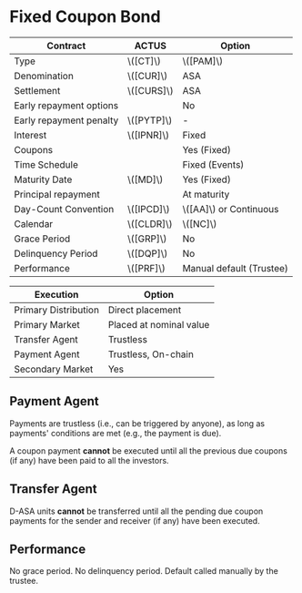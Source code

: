 # Fixed Coupon Bond

| Contract                | ACTUS        | Option                   |
|-------------------------|--------------|--------------------------|
| Type                    | \\([CT]\\)   | \\([PAM]\\)              |
| Denomination            | \\([CUR]\\)  | ASA                      |
| Settlement              | \\([CURS]\\) | ASA                      |
| Early repayment options |              | No                       |
| Early repayment penalty | \\([PYTP]\\) | -                        |
| Interest                | \\([IPNR]\\) | Fixed                    |
| Coupons                 |              | Yes (Fixed)              |
| Time Schedule           |              | Fixed (Events)           |
| Maturity Date           | \\([MD]\\)   | Yes (Fixed)              |
| Principal repayment     |              | At maturity              |
| Day-Count Convention    | \\([IPCD]\\) | \\([AA]\\) or Continuous |
| Calendar                | \\([CLDR]\\) | \\([NC]\\)               |
| Grace Period            | \\([GRP]\\)  | No                       |
| Delinquency Period      | \\([DQP]\\)  | No                       |
| Performance             | \\([PRF]\\)  | Manual default (Trustee) |

| Execution            | Option                  |
|----------------------|-------------------------|
| Primary Distribution | Direct placement        |
| Primary Market       | Placed at nominal value |
| Transfer Agent       | Trustless               |
| Payment Agent        | Trustless, On-chain     |
| Secondary Market     | Yes                     |

## Payment Agent

Payments are trustless (i.e., can be triggered by anyone), as long as payments'
conditions are met (e.g., the payment is due).

A coupon payment **cannot** be executed until all the previous due coupons (if
any) have been paid to all the investors.

## Transfer Agent

D-ASA units **cannot** be transferred until all the pending due coupon payments
for the sender and receiver (if any) have been executed.

## Performance

No grace period. No delinquency period. Default called manually by the trustee.
